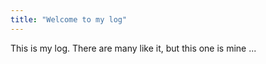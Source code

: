 ```yaml
---
title: "Welcome to my log"
---
```


This is my log. There are many like it, but this one is mine ...
